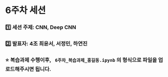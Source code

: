 # 6주차 세션

### 1️⃣ 세션 주제: CNN, Deep CNN  
### 2️⃣ 발표자: 4조 최윤서, 서정민, 하연진

### ⭐ 복습과제 수행이후, ` 6주차_복습과제_홍길동.ipynb` 의 형식으로 파일을 업로드해주시면 됩니다.
